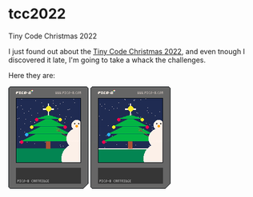 # tcc2022
Tiny Code Christmas 2022

I just found out about the [Tiny Code Christmas 2022](https://tcc.lovebyte.party), and even tnough I
discovered it late, I'm going to take a whack the challenges.

Here they are:

![christmas tree, snowman, grass, sky, snow](./day1.p8.png "Day 1")
![christmas tree, snowman, grass, sky, animated snow](./day2.p8.png "Day 1")

